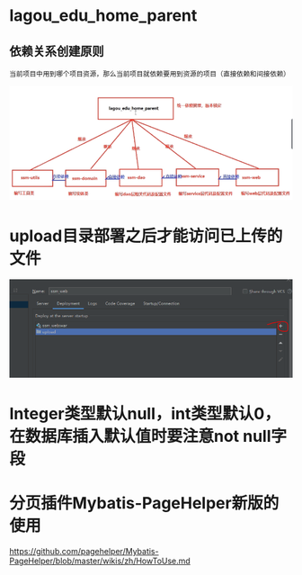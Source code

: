 # lagou_edu_home_parent


## 依赖关系创建原则
    当前项目中用到哪个项目资源，那么当前项目就依赖要用到资源的项目（直接依赖和间接依赖）
    
![alt 模块依赖关系](images/模块依赖关系.PNG "模块依赖关系")



# upload目录部署之后才能访问已上传的文件
![alt 图片文件夹部署.PNG](images/图片文件夹部署.PNG "图片文件夹部署.PNG")

# Integer类型默认null，int类型默认0，在数据库插入默认值时要注意not null字段   

# 分页插件Mybatis-PageHelper新版的使用

https://github.com/pagehelper/Mybatis-PageHelper/blob/master/wikis/zh/HowToUse.md